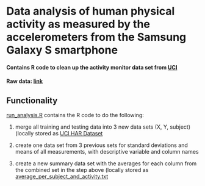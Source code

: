 # Data analysis of human physical activity as measured by the accelerometers from the Samsung Galaxy S smartphone

#### Contains R code to clean up the activity monitor data set from [UCI](http://archive.ics.uci.edu/ml/datasets/Human+Activity+Recognition+Using+Smartphones)

#### Raw data: [link](https://d396qusza40orc.cloudfront.net/getdata%2Fprojectfiles%2FUCI%20HAR%20Dataset.zip)

## Functionality
[run_analysis.R](https://github.com/cdsmax/getting_and_cleaning_data2/blob/master/run_analysis.R) contains the R code to do the following:  
1. merge all training and testing data into 3 new data sets (X, Y, subject) (locally stored as [UCI HAR Dataset](https://github.com/cdsmax/getting_and_cleaning_data2/tree/master/UCI%20HAR%20Dataset)  
   
2. create one data set from 3 previous sets for standard deviations and means of all measurements, with descriptive variable and column names  
   
3. create a new summary data set with the averages for each column from the combined set in the step above (locally stored as [average_per_subject_and_activity.txt](https://github.com/cdsmax/getting_and_cleaning_data2/blob/master/average_per_subject_and_activity.txt)  

